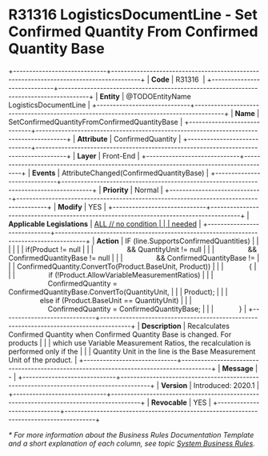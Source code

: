 ﻿---
erp.type: front-end-business-rule
erp.entity: TODOEntityName LogisticsDocumentLine
---

# R31316 LogisticsDocumentLine - Set Confirmed Quantity From Confirmed Quantity Base
+-----------------------------+---------------------------------------------------------------------------------------+
| **Code**                    | R31316                                                                                |
+-----------------------------+---------------------------------------------------------------------------------------+
| **Entity**                  | @TODOEntityName LogisticsDocumentLine                                                                 |
+-----------------------------+---------------------------------------------------------------------------------------+
| **Name**                    | SetConfirmedQuantityFromConfirmedQuantityBase                                         |
+-----------------------------+---------------------------------------------------------------------------------------+
| **Attribute**               | ConfirmedQuantity                                                                     |
+-----------------------------+---------------------------------------------------------------------------------------+
| **Layer**                   | Front-End                                                                             |
+-----------------------------+---------------------------------------------------------------------------------------+
| **Events**                  | AttributeChanged(ConfirmedQuantityBase)                                               |
+-----------------------------+---------------------------------------------------------------------------------------+
| **Priority**                | Normal                                                                                |
+-----------------------------+---------------------------------------------------------------------------------------+
| **Modify**                  | YES                                                                                   |
+-----------------------------+---------------------------------------------------------------------------------------+
| **Applicable Legislations** | [ALL // no condition                                                                  |
|                             | needed](https://confluence.erp.net/display/techdoc/Country+Specific+Functionality)    |
+-----------------------------+---------------------------------------------------------------------------------------+
| **Action**                  | IF (line.SupportsConfirmedQuantities)                                                 |
|                             |                                                                                       |
|                             | if(Product != null                                                                    |
|                             |                 && QuantityUnit != null                                               |
|                             |                 && ConfirmedQuantityBase != null                                      |
|                             |                 && ConfirmedQuantityBase !=                                           |
|                             | ConfirmedQuantity.ConvertTo(Product.BaseUnit, Product))                               |
|                             |             {                                                                         |
|                             |                 if (!Product.AllowVariableMeasurementRatios)                          |
|                             |                     ConfirmedQuantity = ConfirmedQuantityBase.ConvertTo(QuantityUnit, |
|                             | Product);                                                                             |
|                             |                 else if (Product.BaseUnit == QuantityUnit)                            |
|                             |                     ConfirmedQuantity = ConfirmedQuantityBase;                        |
|                             |             }                                                                         |
+-----------------------------+---------------------------------------------------------------------------------------+
| **Description**             | Recalculates Confirmed Quantity when Confirmed Quantity Base is changed. For products |
|                             | which use Variable Measurement Ratios, the recalculation is performed only if the     |
|                             | Quantity Unit in the line is the Base Мeasurement Unit of the product.                |
+-----------------------------+---------------------------------------------------------------------------------------+
| **Message**                 | \-                                                                                    |
+-----------------------------+---------------------------------------------------------------------------------------+
| **Version**                 | Introduced: 2020.1                                                                    |
+-----------------------------+---------------------------------------------------------------------------------------+
| **Revocable**               | YES                                                                                   |
+-----------------------------+---------------------------------------------------------------------------------------+

*\* For more information about the Business Rules Documentation Template and a short explanation of each column, see
topic [System Business Rules](../templates/template-description-system-business-rules.md).*

  

  
